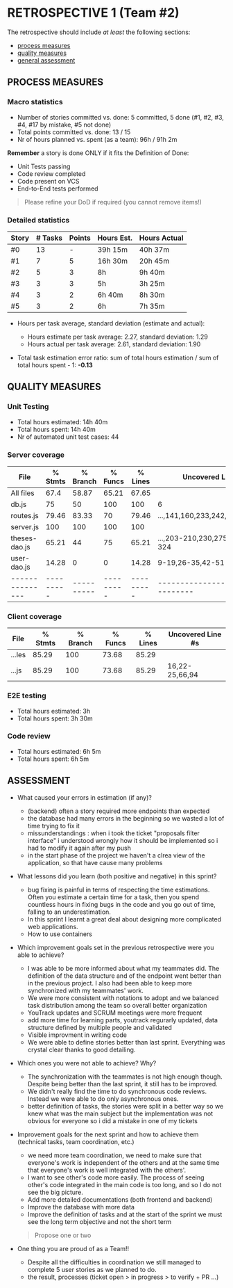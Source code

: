# RETROSPECTIVE 1 (Team #2)

The retrospective should include _at least_ the following
sections:

- [process measures](#process-measures)
- [quality measures](#quality-measures)
- [general assessment](#assessment)

## PROCESS MEASURES

### Macro statistics

- Number of stories committed vs. done: 5 committed, 5 done (#1, #2, #3, #4, #17 by mistake, #5 not done)
- Total points committed vs. done: 13 / 15
- Nr of hours planned vs. spent (as a team): 96h / 91h 2m

**Remember** a story is done ONLY if it fits the Definition of Done:

- Unit Tests passing
- Code review completed
- Code present on VCS
- End-to-End tests performed

> Please refine your DoD if required (you cannot remove items!)

### Detailed statistics

| Story | # Tasks | Points | Hours Est. | Hours Actual |
| ----- | ------- | ------ | ---------- | ------------ |
| #0    | 13      | -      | 39h 15m    | 40h 37m      |
| #1    | 7       | 5      | 16h 30m    | 20h 45m      |
| #2    | 5       | 3      | 8h         | 9h 40m       |
| #3    | 3       | 3      | 5h         | 3h 25m       |
| #4    | 3       | 2      | 6h 40m     | 8h 30m       |
| #5    | 3       | 2      | 6h         | 7h 35m       |

- Hours per task average, standard deviation (estimate and actual):

  - Hours estimate per task average: 2.27, standard deviation: 1.29
  - Hours actual per task average: 2.61, standard deviation: 1.90

- Total task estimation error ratio: sum of total hours estimation / sum of total hours spent - 1: **-0.13**

## QUALITY MEASURES

### Unit Testing

- Total hours estimated: 14h 40m
- Total hours spent: 14h 40m
- Nr of automated unit test cases: 44

### Server coverage

| File            | % Stmts   | % Branch   | % Funcs   | % Lines   | Uncovered Line #s                 |
| --------------- | --------- | ---------- | --------- | --------- | --------------------------------- |
| All files       | 67.4      | 58.87      | 65.21     | 67.65     |
| db.js           | 75        | 50         | 100       | 100       | 6                                 |
| routes.js       | 79.46     | 83.33      | 70        | 79.46     | ...,141,160,233,242,273,320,329   |
| server.js       | 100       | 100        | 100       | 100       |
| theses-dao.js   | 65.21     | 44         | 75        | 65.21     | ...,203-210,230,275,305,315-324   |
| user-dao.js     | 14.28     | 0          | 0         | 14.28     | 9-19,26-35,42-51                  |
| --------------- | --------- | ---------- | --------- | --------- | --------------------------------- |

### Client coverage

| File   | % Stmts | % Branch | % Funcs | % Lines | Uncovered Line #s |
| ------ | ------- | -------- | ------- | ------- | ----------------- |
| ...les | 85.29   | 100      | 73.68   | 85.29   |
| ...js  | 85.29   | 100      | 73.68   | 85.29   | 16,22-25,66,94    |

### E2E testing

- Total hours estimated: 3h
- Total hours spent: 3h 30m

### Code review

- Total hours estimated: 6h 5m
- Total hours spent: 6h 5m

## ASSESSMENT

- What caused your errors in estimation (if any)?
  - (backend) often a story required more endpoints than expected
  - the database had many errors in the beginning so we wasted a lot of time trying to fix it
  - missunderstandings : when i took the ticket "proposals filter interface" i understood wrongly how it should be implemented so i had to modify it again after my push
  - in the start phase of the project we haven't a clrea view of the application, so that have cause many problems
- What lessons did you learn (both positive and negative) in this sprint?
  - bug fixing is painful in terms of respecting the time estimations. Often you estimate a certain time for a task, then you spend countless hours in fixing bugs in the code and you go out of time, falling to an underestimation.
  - In this sprint I learnt a great deal about designing more complicated web applications.
  - How to use containers
- Which improvement goals set in the previous retrospective were you able to achieve?
  - I was able to be more informed about what my teammates did. The definition of the data structure and of the endpoint went better than in the previous project. I also had been able to keep more synchronized with my teammates' work.
  - We were more consistent with notations to adopt and we balanced task distribution among the team so overall better organization
  - YouTrack updates and SCRUM meetings were more frequent
  - add more time for learning parts, youtrack regurarly updated, data structure defined by multiple people and validated
  - Visible improvment in writing code
  - We were able to define stories better than last sprint. Everything was crystal clear thanks to good detailing.
- Which ones you were not able to achieve? Why?

  - The synchronization with the teammates is not high enough though. Despite being better than the last sprint, it still has to be improved.
  - We didn't really find the time to do synchronous code reviews. Instead we were able to do only asynchronous ones.
  - better definition of tasks, the stories were split in a better way so we knew what was the main subject but the implementation was not obvious for everyone so i did a mistake in one of my tickets

- Improvement goals for the next sprint and how to achieve them (technical tasks, team coordination, etc.)

  - we need more team coordination, we need to make sure that everyone's work is independent of the others and at the same time that everyone's work is well integrated with the others'.
  - I want to see other's code more easily. The process of seeing other's code integrated in the main code is too long, and so I do not see the big picture.
  - Add more detailed documentations (both frontend and backend)
  - Improve the database with more data
  - Improve the definition of tasks and at the start of the sprint we must see the long term objective and not the short term

  > Propose one or two

- One thing you are proud of as a Team!!
  - Despite all the difficulties in coordination we still managed to complete 5 user stories as we planned to do.
  - the result, processes (ticket open > in progress > to verify + PR ...)
